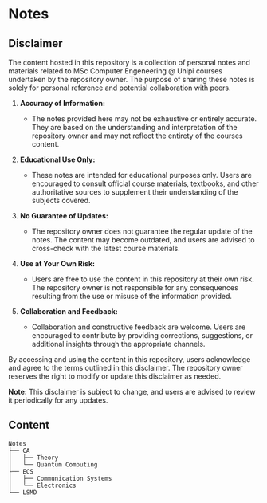 # Notes


## Disclaimer

The content hosted in this repository is a collection of personal notes and materials related to MSc Computer Engeneering @ Unipi courses undertaken by the repository owner. The purpose of sharing these notes is solely for personal reference and potential collaboration with peers.

1. **Accuracy of Information:**
   - The notes provided here may not be exhaustive or entirely accurate. They are based on the understanding and interpretation of the repository owner and may not reflect the entirety of the courses content.

2. **Educational Use Only:**
   - These notes are intended for educational purposes only. Users are encouraged to consult official course materials, textbooks, and other authoritative sources to supplement their understanding of the subjects covered.

3. **No Guarantee of Updates:**
   - The repository owner does not guarantee the regular update of the notes. The content may become outdated, and users are advised to cross-check with the latest course materials.

4. **Use at Your Own Risk:**
   - Users are free to use the content in this repository at their own risk. The repository owner is not responsible for any consequences resulting from the use or misuse of the information provided.

5. **Collaboration and Feedback:**
   - Collaboration and constructive feedback are welcome. Users are encouraged to contribute by providing corrections, suggestions, or additional insights through the appropriate channels.

By accessing and using the content in this repository, users acknowledge and agree to the terms outlined in this disclaimer. The repository owner reserves the right to modify or update this disclaimer as needed.

**Note:** This disclaimer is subject to change, and users are advised to review it periodically for any updates.


## Content

```
Notes
├── CA
│   ├── Theory
│   └── Quantum Computing
├── ECS
│   ├── Communication Systems
│   └── Electronics
└── LSMD
```

